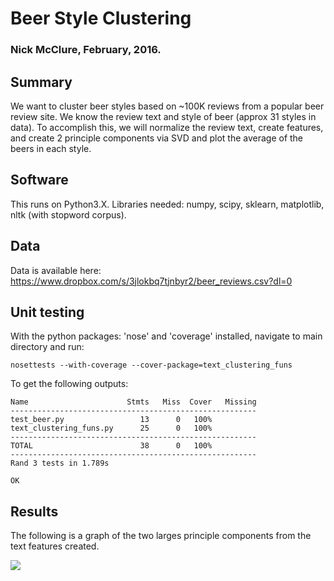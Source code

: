 # Beer Style Clustering
### Nick McClure, February, 2016.

## Summary

We want to cluster beer styles based on ~100K reviews from a popular beer review site.  We know the review text and style of beer (approx 31 styles in data).  To accomplish this, we will normalize the review text, create features, and create 2 principle components via SVD and plot the average of the beers in each style.

## Software
This runs on Python3.X.
Libraries needed: numpy, scipy, sklearn, matplotlib, nltk (with stopword corpus).

## Data
Data is available here: https://www.dropbox.com/s/3jlokbq7tjnbyr2/beer_reviews.csv?dl=0

## Unit testing
With the python packages: 'nose' and 'coverage' installed, navigate to main directory and run:

    nosettests --with-coverage --cover-package=text_clustering_funs

To get the following outputs:

    Name                      Stmts   Miss  Cover   Missing
    -------------------------------------------------------
    test_beer.py                 13      0   100%
    text_clustering_funs.py      25      0   100%
    -------------------------------------------------------
    TOTAL                        38      0   100%
    -------------------------------------------------------
    Rand 3 tests in 1.789s
    
    OK

## Results

The following is a graph of the two larges principle components from the text features created.

[<img src="http://fromdata.org/wp-content/uploads/2016/02/BeerStyles.png">](http://fromdata.org/)
